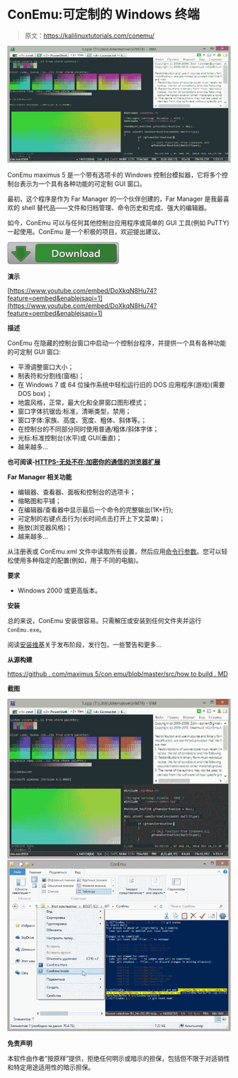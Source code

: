 # ConEmu:可定制的 Windows 终端

> 原文：<https://kalilinuxtutorials.com/conemu/>

[![ConEmu : Customizable Windows Terminal](img/c2d638216c10bcaf267997d00cf3da46.png "ConEmu : Customizable Windows Terminal")](https://1.bp.blogspot.com/-_do2V2kLHUg/Xn-TwLzAqJI/AAAAAAAAFvY/SpnHoeWdEgI65BGIQ_IzO1kFc-aGmddCgCLcBGAsYHQ/s1600/Screenshots-1%25281%2529.png)

ConEmu maximus 5 是一个带有选项卡的 Windows 控制台模拟器，它将多个控制台表示为一个具有各种功能的可定制 GUI 窗口。

最初，这个程序是作为 Far Manager 的一个伙伴创建的，Far Manager 是我最喜欢的 shell 替代品——文件和归档管理、命令历史和完成、强大的编辑器。

如今，ConEmu 可以与任何其他控制台应用程序或简单的 GUI 工具(例如 PuTTY)一起使用。ConEmu 是一个积极的项目，欢迎提出建议。

[![](img/1976517732b49c9b9cbb6a87a95c8bd3.png)](https://www.fosshub.com/ConEmu.html)

**演示**

[https://www.youtube.com/embed/DoXkqN8Hu74?feature=oembed&enablejsapi=1](https://www.youtube.com/embed/DoXkqN8Hu74?feature=oembed&enablejsapi=1)

**描述**

ConEmu 在隐藏的控制台窗口中启动一个控制台程序，并提供一个具有各种功能的可定制 GUI 窗口:

*   平滑调整窗口大小；
*   制表符和分割线(窗格)；
*   在 Windows 7 或 64 位操作系统中轻松运行旧的 DOS 应用程序(游戏)(需要 DOS box)；
*   地震风格，正常，最大化和全屏窗口图形模式；
*   窗口字体抗锯齿:标准，清晰类型，禁用；
*   窗口字体:家族、高度、宽度、粗体、斜体等。；
*   在控制台的不同部分同时使用普通/粗体/斜体字体；
*   光标:标准控制台(水平)或 GUI(垂直)；
*   越来越多…

**也可阅读-[HTTPS-无处不在:加密你的通信的浏览器扩展](https://kalilinuxtutorials.com/https-everywhere/)**

**Far Manager 相关功能**

*   编辑器、查看器、面板和控制台的选项卡；
*   缩略图和平铺；
*   在编辑器/查看器中显示最后一个命令的完整输出(1K+行);
*   可定制的右键点击行为(长时间点击打开上下文菜单)；
*   拖放(浏览器风格)；
*   越来越多…

从注册表或 ConEmu.xml 文件中读取所有设置，然后应用[命令行参数](https://conemu.github.io/en/CommandLine.html)。您可以轻松使用多种指定的配置(例如，用于不同的电脑)。

**要求**

*   Windows 2000 或更高版本。

**安装**

总的来说，ConEmu 安装很容易。只需解压或安装到任何文件夹并运行`ConEmu.exe`。

阅读[安装维基](https://conemu.github.io/en/Installation.html)关于发布阶段，发行包，一些警告和更多…

**从源构建**

[https://github . com/maximus 5/con emu/blob/master/src/how to build . MD](https://github.com/Maximus5/ConEmu/blob/master/src/HowToBuild.md)

**截图**

![](img/a0b08274befc1e1fd41050e05e4d86f6.png)![](img/068b68e1d0535109a7120aa6cd4cf721.png)

**免责声明**

本软件由作者“按原样”提供，拒绝任何明示或暗示的担保，包括但不限于对适销性和特定用途适用性的暗示担保。